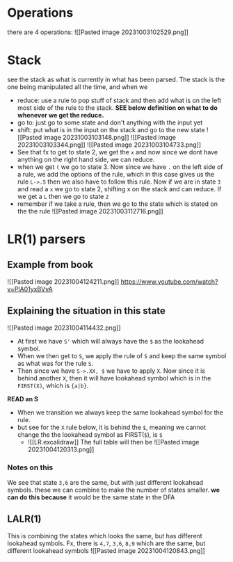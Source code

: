 # Operations
there are 4 operations:
![[Pasted image 20231003102529.png]]
# Stack
see the stack as what is currently in what has been parsed. The stack is the one being manipulated all the time, and when we
- reduce: use a rule to pop stuff of stack and then add what is on the left most side of the rule to the stack. **SEE below definition on what to do whenever we get the reduce.**
- go to: just go to some state and don't anything with the input yet
- shift: put what is in the input on the stack and go to the new state
![[Pasted image 20231003103148.png]]
![[Pasted image 20231003103344.png]]
![[Pasted image 20231003104733.png]]
- See that fx to get to state 2, we get the `x` and now since we dont have anything on the right hand side, we can reduce. 
- when we get `(` we go to state 3. Now since we have `.` on the left side of a rule, we add the options of the rule, which in this case gives us the rule `L->.S` then we also have to follow this rule. Now if we are in state `3` and read a `x` we go to state 2, shifting x on the stack and can reduce. If we get a `L` then we go to state `2`
- remember if we take a rule, then we go to the state which is stated on the the rule
![[Pasted image 20231003112716.png]]
# LR(1) parsers
## Example from book
![[Pasted image 20231004124211.png]]
https://www.youtube.com/watch?v=PlA01yxBVvA
## Explaining the situation in this state
![[Pasted image 20231004114432.png]]
- At first we have `S'` which will always have the `$` as the lookahead symbol. 
- When we then get to `S`, we apply the rule of `S` and keep the same symbol as what was for the rule `S`.
- Then since we have `S->.XX, $` we have to apply `X`. Now since it is behind another `X`, then it will have lookahead symbol which is in the `FIRST(X)`, which is `{a|b}`.

**READ an S**
- When we transition we always keep the same lookahead symbol for the rule.
- but see for the `X` rule below, it is behind the `$`, meaning we cannot change the the lookahead symbol as FIRST(`$`), is `$`
	- ![[LR.excalidraw]]
The full table will then be
![[Pasted image 20231004120313.png]]
### Notes on this
We see that state `3,6` are the same, but with just different lookahead symbols. these we can combine to make the number of states smaller.
**we can do this because** it would be the same state in the DFA
## LALR(1)
This is combining the states which looks the same, but has different lookahead symbols. Fx, there is `4,7`, `3,6`, `8,9` which are the same, but different lookahead symbols
![[Pasted image 20231004120843.png]]





